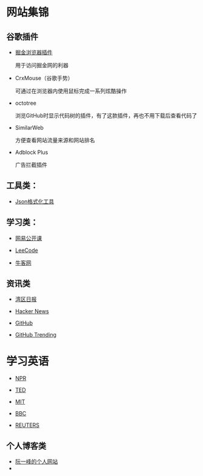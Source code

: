 # 网站集锦

## 谷歌插件

- [掘金浏览器插件](https://juejin.im/extension) 

  用于访问掘金网的利器

- CrxMouse（谷歌手势）

  可通过在浏览器内使用鼠标完成一系列炫酷操作

- octotree

  浏览GitHub时显示代码树的插件，有了这款插件，再也不用下载后查看代码了

- SimilarWeb

  方便查看网站流量来源和网站排名

- Adblock Plus

  广告拦截插件

## 工具类：

- [Json格式化工具]([https://www.json.cn/)


## 学习类：
- [网易公开课](https://open.163.com/)

- [LeeCode](https://leetcode.com/)

- [牛客网](https://www.nowcoder.com/)

## 资讯类
- [湾区日报](https://wanqu.co/)

- [Hacker News](https://news.ycombinator.com/news)

- [GitHub](https://github.com/)

- [GitHub Trending](https://github.com/trending)

# 学习英语

- [NPR](www.npr.org/)

- [TED](www.ted.com)

- [MIT](video.mit.edu)

- [BBC](www.bbc.com/news)

- [REUTERS](www.reuters.com)

## 个人博客类

- [阮一峰的个人网站](http://www.ruanyifeng.com/home.html)
- 